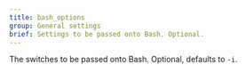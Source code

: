```yaml
---
title: bash_options
group: General settings
brief: Settings to be passed onto Bash. Optional.
---
```


The switches to be passed onto Bash. Optional, defaults to `-i`.
